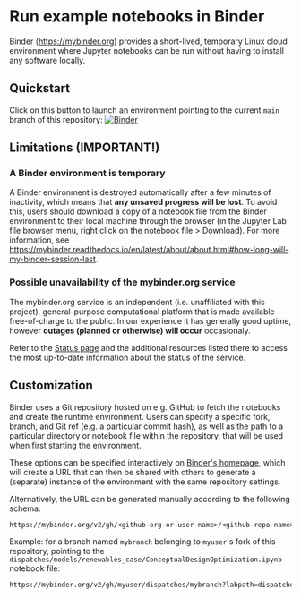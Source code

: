 # Run example notebooks in Binder

Binder (https://mybinder.org) provides a short-lived, temporary Linux cloud environment where Jupyter notebooks can be run without having to install any software locally.

## Quickstart

Click on this button to launch an environment pointing to the current `main` branch of this repository: [![Binder](https://mybinder.org/badge_logo.svg)](https://mybinder.org/v2/gh/gmlc-dispatches/dispatches/HEAD)

## Limitations (IMPORTANT!)

### A Binder environment is temporary

A Binder environment is destroyed automatically after a few minutes of inactivity, which means that **any unsaved progress will be lost**. To avoid this, users should download a copy of a notebook file from the Binder environment to their local machine through the browser (in the Jupyter Lab file browser menu, right click on the notebook file > Download). For more information, see https://mybinder.readthedocs.io/en/latest/about/about.html#how-long-will-my-binder-session-last.

### Possible unavailability of the mybinder.org service

The mybinder.org service is an independent (i.e. unaffiliated with this project), general-purpose computational platform that is made available free-of-charge to the public. In our experience it has generally good uptime, however **outages (planned or otherwise) will occur** occasionaly.

Refer to the [Status page](https://https://mybinder.readthedocs.io/en/latest/about/status.html) and the additional resources listed there to access the most up-to-date information about the status of the service.

## Customization

Binder uses a Git repository hosted on e.g. GitHub to fetch the notebooks and create the runtime environment.
Users can specify a specific fork, branch, and Git ref (e.g. a particular commit hash), as well as the path to a particular directory or notebook file within the repository, that will be used
when first starting the environment.

These options can be specified interactively on [Binder's homepage](https://mybinder.org/), which will create a URL that can then be shared with others to generate a (separate) instance of the environment with the same repository settings.

Alternatively, the URL can be generated manually according to the following schema:

```txt
https://mybinder.org/v2/gh/<github-org-or-user-name>/<github-repo-name>/<git-ref>?labpath=<path-to-notebook>
```

Example: for a branch named `mybranch` belonging to `myuser`'s fork of this repository, pointing to the `dispatches/models/renewables_case/ConceptualDesignOptimization.ipynb` notebook file:

```txt
https://mybinder.org/v2/gh/myuser/dispatches/mybranch?labpath=dispatches/models/renewables_case/ConceptualDesignOptimization.ipynb
```
